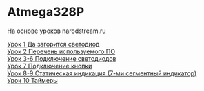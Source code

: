# Atmega328P 
На основе уроков narodstream.ru


[Урок 1 Да загорится светодиод](https://github.com/volkovartiam/Micros/tree/main/Atmega/1_AVR)<br>
[Урок 2 Перечень используемого ПО](https://github.com/volkovartiam/Micros/tree/main/Atmega/2_IDE)<br>
[Урок 3-6 Подключение светодиодов](https://github.com/volkovartiam/Micros/tree/main/Atmega/3_6_Run_LEDs)<br>
[Урок 7 Подключение кнопки](https://github.com/volkovartiam/Micros/tree/main/Atmega/7_Button)<br>
[Урок 8-9 Статическая индикация (7-ми сегментный индикатор)](https://github.com/volkovartiam/Micros/tree/main/Atmega/8_9_Static_IND)<br>
[Урок 10 Таймеры](https://github.com/volkovartiam/Micros/tree/main/Atmega/10_Timers)<br>

